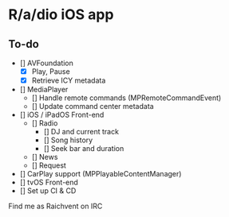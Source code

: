 # R/a/dio iOS app

## To-do
- [] AVFoundation
    - [x] Play, Pause
    - [x] Retrieve ICY metadata
- [] MediaPlayer
    - [] Handle remote commands (MPRemoteCommandEvent)
    - [] Update command center metadata
- [] iOS / iPadOS Front-end
    - [] Radio
        - [] DJ and current track
        - [] Song history
        - [] Seek bar and duration
    - [] News
    - [] Request
- [] CarPlay support (MPPlayableContentManager)    
- [] tvOS Front-end
- [] Set up CI & CD

Find me as Raichvent on IRC
